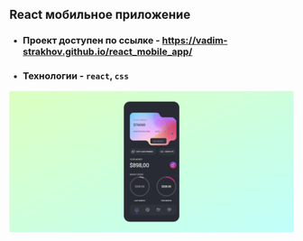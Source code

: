 ## React мобильное приложение

 - ### Проект доступен по ссылке - https://vadim-strakhov.github.io/react_mobile_app/
 - ### Технологии - `react`, `css`

![](app.png)
